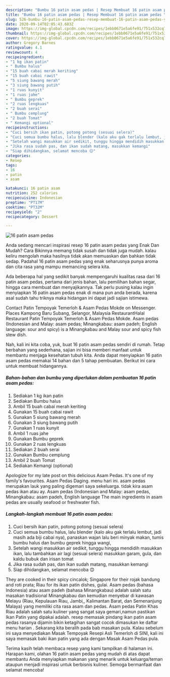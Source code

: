 ```yaml
---
description: "Bumbu 16 patin asam pedas | Resep Membuat 16 patin asam pedas Yang Sedap"
title: "Bumbu 16 patin asam pedas | Resep Membuat 16 patin asam pedas Yang Sedap"
slug: 526-bumbu-16-patin-asam-pedas-resep-membuat-16-patin-asam-pedas-yang-sedap
date: 2020-09-14T02:05:43.603Z
image: https://img-global.cpcdn.com/recipes/1ebb0671e5a6fe91/751x532cq70/16-patin-asam-pedas-foto-resep-utama.jpg
thumbnail: https://img-global.cpcdn.com/recipes/1ebb0671e5a6fe91/751x532cq70/16-patin-asam-pedas-foto-resep-utama.jpg
cover: https://img-global.cpcdn.com/recipes/1ebb0671e5a6fe91/751x532cq70/16-patin-asam-pedas-foto-resep-utama.jpg
author: Gregory Barnes
ratingvalue: 4.1
reviewcount: 4
recipeingredient:
- "1 kg ikan patin"
- " Bumbu halus"
- "15 buah cabai merah keriting"
- "15 buah cabai rawit"
- "5 siung bawang merah"
- "3 siung bawang putih"
- "1 ruas kunyit"
- "1 ruas jahe"
- " Bumbu geprek"
- "2 ruas lengkuas"
- "2 buah serai"
- " Bumbu cemplung"
- "2 buah Tomat"
- " Kemangi optional"
recipeinstructions:
- "Cuci bersih ikan patin, potong potong (sesuai selera)"
- "Cuci semua bumbu halus, lalu blender (kalo aku gak terlalu lembut, jadi masih ada biji cabai nya), panaskan wajan lalu beri minyak makan, tumis bumbu halus dan bumbu geprek hingga wangi,"
- "Setelah wangi masukkan air sedikit, tunggu hingga mendidih masukkan ikan, lalu tambahkan air lagi (sesuai selera) masukkan garam, gula, dan kaldu bubuk dan irisan tomat"
- "Jika rasa sudah pas, dan ikan sudah matang, masukkan kemangi"
- "Siap dihidangkan, selamat mencoba 😊"
categories:
- Resep
tags:
- 16
- patin
- asam

katakunci: 16 patin asam 
nutrition: 252 calories
recipecuisine: Indonesian
preptime: "PT17M"
cooktime: "PT32M"
recipeyield: "2"
recipecategory: Dessert

---
```



![16 patin asam pedas](https://img-global.cpcdn.com/recipes/1ebb0671e5a6fe91/751x532cq70/16-patin-asam-pedas-foto-resep-utama.jpg)

Anda sedang mencari inspirasi resep 16 patin asam pedas yang Enak Dan Mudah? Cara Bikinnya memang tidak susah dan tidak juga mudah. kalau keliru mengolah maka hasilnya tidak akan memuaskan dan bahkan tidak sedap. Padahal 16 patin asam pedas yang enak seharusnya punya aroma dan cita rasa yang mampu memancing selera kita.

Ada beberapa hal yang sedikit banyak mempengaruhi kualitas rasa dari 16 patin asam pedas, pertama dari jenis bahan, lalu pemilihan bahan segar, hingga cara membuat dan menyajikannya. Tak perlu pusing kalau ingin menyiapkan 16 patin asam pedas enak di mana pun anda berada, karena asal sudah tahu triknya maka hidangan ini dapat jadi sajian istimewa.

Contact Patin Tempoyak Temerloh &amp; Asam Pedas Mokde on Messenger. Places Kampong Baru Subang, Selangor, Malaysia RestaurantHalal Restaurant Patin Tempoyak Temerloh &amp; Asam Pedas Mokde. Asam pedas (Indonesian and Malay: asam pedas; Minangkabau: asam padeh; English language: sour and spicy) is a Minangkabau and Malay sour and spicy fish stew dish.


Nah, kali ini kita coba, yuk, buat 16 patin asam pedas sendiri di rumah. Tetap berbahan yang sederhana, sajian ini bisa memberi manfaat untuk membantu menjaga kesehatan tubuh kita. Anda dapat menyiapkan 16 patin asam pedas memakai 14 bahan dan 5 tahap pembuatan. Berikut ini cara untuk membuat hidangannya.

<!--inarticleads1-->

##### Bahan-bahan dan bumbu yang diperlukan dalam pembuatan 16 patin asam pedas:

1. Sediakan 1 kg ikan patin
1. Sediakan  Bumbu halus
1. Ambil 15 buah cabai merah keriting
1. Gunakan 15 buah cabai rawit
1. Gunakan 5 siung bawang merah
1. Gunakan 3 siung bawang putih
1. Gunakan 1 ruas kunyit
1. Ambil 1 ruas jahe
1. Gunakan  Bumbu geprek
1. Gunakan 2 ruas lengkuas
1. Sediakan 2 buah serai
1. Gunakan  Bumbu cemplung
1. Ambil 2 buah Tomat
1. Sediakan  Kemangi (optional)


Apologize for my late post on this delicious Asam Pedas. It&#39;s one of my family&#39;s favourites. Asam Pedas Daging. menu hari ini. asam pedas merupakan lauk yang paling digemari saya sekeluarga. tidak kira asam pedas ikan atau ay. Asam pedas (Indonesian and Malay: asam pedas, Minangkabau: asam padeh, English language The main ingredients in asam pedas are usually seafood or freshwater fish. 

<!--inarticleads2-->

##### Langkah-langkah membuat 16 patin asam pedas:

1. Cuci bersih ikan patin, potong potong (sesuai selera)
1. Cuci semua bumbu halus, lalu blender (kalo aku gak terlalu lembut, jadi masih ada biji cabai nya), panaskan wajan lalu beri minyak makan, tumis bumbu halus dan bumbu geprek hingga wangi,
1. Setelah wangi masukkan air sedikit, tunggu hingga mendidih masukkan ikan, lalu tambahkan air lagi (sesuai selera) masukkan garam, gula, dan kaldu bubuk dan irisan tomat
1. Jika rasa sudah pas, dan ikan sudah matang, masukkan kemangi
1. Siap dihidangkan, selamat mencoba 😊


They are cooked in their spicy cincalok; Singapore for their rojak bandung and roti prata; Riau for its ikan patin dishes, gulai. Asam pedas (bahasa Indonesia) atau asam padeh (bahasa Minangkabau) adalah salah satu masakan tradisional Minangkabau dan kemudian menyebar di kawasan Melayu (Riau, Kepulauan Riau, Jambi,, Kalimantan Barat, dan Semenanjung Malaya) yang memiliki cita rasa asam dan pedas. Asam pedas Patin Khas Riau adalah salah satu kuliner yang sangat saya gemari,namun pastikan Ikan Patin yang dipakai adalah. resep memasak pindang ikan patin asam pedas rasanya dijamin bikin ketagihan sangat cocok dimasukan ke daftar menu harian . Sekarang kita beralih pada bab masakan pula. Kalau sebelum ini saya menyediakan Masak Tempoyak Resepi Asli Temerloh di SINI, kali ini saya memasak baki ikan patin yang ada dengan Masak Asam Pedas pula. 

Terima kasih telah membaca resep yang kami tampilkan di halaman ini. Harapan kami, olahan 16 patin asam pedas yang mudah di atas dapat membantu Anda menyiapkan makanan yang menarik untuk keluarga/teman ataupun menjadi inspirasi untuk berbisnis kuliner. Semoga bermanfaat dan selamat mencoba!
